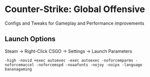 # Counter-Strike: Global Offensive

Configs and Tweaks for Gameplay and Performance improvements


## Launch Options
Steam -> Right-Click CSGO -> Settings -> Launch Parameters
```
-high -novid +exec autoexec -exec autoexec -noforcemparms -noforcemaccel -noforcemspd -noaafonts -nojoy -noipx -language bananagaming
```